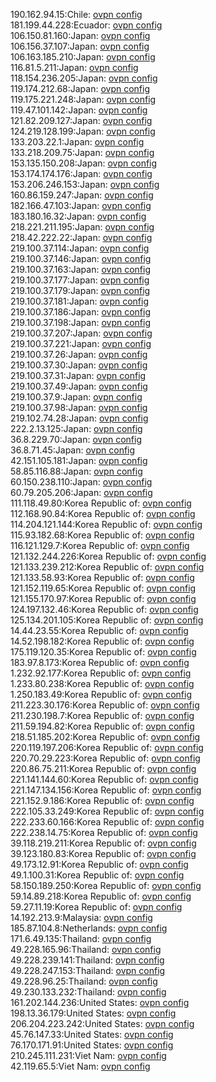 190.162.94.15:Chile: [ovpn config](vpn/190_162_94_15.ovpn)  
181.199.44.228:Ecuador: [ovpn config](vpn/181_199_44_228.ovpn)  
106.150.81.160:Japan: [ovpn config](vpn/106_150_81_160.ovpn)  
106.156.37.107:Japan: [ovpn config](vpn/106_156_37_107.ovpn)  
106.163.185.210:Japan: [ovpn config](vpn/106_163_185_210.ovpn)  
116.81.5.211:Japan: [ovpn config](vpn/116_81_5_211.ovpn)  
118.154.236.205:Japan: [ovpn config](vpn/118_154_236_205.ovpn)  
119.174.212.68:Japan: [ovpn config](vpn/119_174_212_68.ovpn)  
119.175.221.248:Japan: [ovpn config](vpn/119_175_221_248.ovpn)  
119.47.101.142:Japan: [ovpn config](vpn/119_47_101_142.ovpn)  
121.82.209.127:Japan: [ovpn config](vpn/121_82_209_127.ovpn)  
124.219.128.199:Japan: [ovpn config](vpn/124_219_128_199.ovpn)  
133.203.22.1:Japan: [ovpn config](vpn/133_203_22_1.ovpn)  
133.218.209.75:Japan: [ovpn config](vpn/133_218_209_75.ovpn)  
153.135.150.208:Japan: [ovpn config](vpn/153_135_150_208.ovpn)  
153.174.174.176:Japan: [ovpn config](vpn/153_174_174_176.ovpn)  
153.206.246.153:Japan: [ovpn config](vpn/153_206_246_153.ovpn)  
160.86.159.247:Japan: [ovpn config](vpn/160_86_159_247.ovpn)  
182.166.47.103:Japan: [ovpn config](vpn/182_166_47_103.ovpn)  
183.180.16.32:Japan: [ovpn config](vpn/183_180_16_32.ovpn)  
218.221.211.195:Japan: [ovpn config](vpn/218_221_211_195.ovpn)  
218.42.222.22:Japan: [ovpn config](vpn/218_42_222_22.ovpn)  
219.100.37.114:Japan: [ovpn config](vpn/219_100_37_114.ovpn)  
219.100.37.146:Japan: [ovpn config](vpn/219_100_37_146.ovpn)  
219.100.37.163:Japan: [ovpn config](vpn/219_100_37_163.ovpn)  
219.100.37.177:Japan: [ovpn config](vpn/219_100_37_177.ovpn)  
219.100.37.179:Japan: [ovpn config](vpn/219_100_37_179.ovpn)  
219.100.37.181:Japan: [ovpn config](vpn/219_100_37_181.ovpn)  
219.100.37.186:Japan: [ovpn config](vpn/219_100_37_186.ovpn)  
219.100.37.198:Japan: [ovpn config](vpn/219_100_37_198.ovpn)  
219.100.37.207:Japan: [ovpn config](vpn/219_100_37_207.ovpn)  
219.100.37.221:Japan: [ovpn config](vpn/219_100_37_221.ovpn)  
219.100.37.26:Japan: [ovpn config](vpn/219_100_37_26.ovpn)  
219.100.37.30:Japan: [ovpn config](vpn/219_100_37_30.ovpn)  
219.100.37.31:Japan: [ovpn config](vpn/219_100_37_31.ovpn)  
219.100.37.49:Japan: [ovpn config](vpn/219_100_37_49.ovpn)  
219.100.37.9:Japan: [ovpn config](vpn/219_100_37_9.ovpn)  
219.100.37.98:Japan: [ovpn config](vpn/219_100_37_98.ovpn)  
219.102.74.28:Japan: [ovpn config](vpn/219_102_74_28.ovpn)  
222.2.13.125:Japan: [ovpn config](vpn/222_2_13_125.ovpn)  
36.8.229.70:Japan: [ovpn config](vpn/36_8_229_70.ovpn)  
36.8.71.45:Japan: [ovpn config](vpn/36_8_71_45.ovpn)  
42.151.105.181:Japan: [ovpn config](vpn/42_151_105_181.ovpn)  
58.85.116.88:Japan: [ovpn config](vpn/58_85_116_88.ovpn)  
60.150.238.110:Japan: [ovpn config](vpn/60_150_238_110.ovpn)  
60.79.205.206:Japan: [ovpn config](vpn/60_79_205_206.ovpn)  
111.118.49.80:Korea Republic of: [ovpn config](vpn/111_118_49_80.ovpn)  
112.168.90.84:Korea Republic of: [ovpn config](vpn/112_168_90_84.ovpn)  
114.204.121.144:Korea Republic of: [ovpn config](vpn/114_204_121_144.ovpn)  
115.93.182.68:Korea Republic of: [ovpn config](vpn/115_93_182_68.ovpn)  
116.121.129.7:Korea Republic of: [ovpn config](vpn/116_121_129_7.ovpn)  
121.132.244.226:Korea Republic of: [ovpn config](vpn/121_132_244_226.ovpn)  
121.133.239.212:Korea Republic of: [ovpn config](vpn/121_133_239_212.ovpn)  
121.133.58.93:Korea Republic of: [ovpn config](vpn/121_133_58_93.ovpn)  
121.152.119.65:Korea Republic of: [ovpn config](vpn/121_152_119_65.ovpn)  
121.155.170.97:Korea Republic of: [ovpn config](vpn/121_155_170_97.ovpn)  
124.197.132.46:Korea Republic of: [ovpn config](vpn/124_197_132_46.ovpn)  
125.134.201.105:Korea Republic of: [ovpn config](vpn/125_134_201_105.ovpn)  
14.44.23.55:Korea Republic of: [ovpn config](vpn/14_44_23_55.ovpn)  
14.52.198.182:Korea Republic of: [ovpn config](vpn/14_52_198_182.ovpn)  
175.119.120.35:Korea Republic of: [ovpn config](vpn/175_119_120_35.ovpn)  
183.97.8.173:Korea Republic of: [ovpn config](vpn/183_97_8_173.ovpn)  
1.232.92.177:Korea Republic of: [ovpn config](vpn/1_232_92_177.ovpn)  
1.233.80.238:Korea Republic of: [ovpn config](vpn/1_233_80_238.ovpn)  
1.250.183.49:Korea Republic of: [ovpn config](vpn/1_250_183_49.ovpn)  
211.223.30.176:Korea Republic of: [ovpn config](vpn/211_223_30_176.ovpn)  
211.230.198.7:Korea Republic of: [ovpn config](vpn/211_230_198_7.ovpn)  
211.59.194.82:Korea Republic of: [ovpn config](vpn/211_59_194_82.ovpn)  
218.51.185.202:Korea Republic of: [ovpn config](vpn/218_51_185_202.ovpn)  
220.119.197.206:Korea Republic of: [ovpn config](vpn/220_119_197_206.ovpn)  
220.70.29.223:Korea Republic of: [ovpn config](vpn/220_70_29_223.ovpn)  
220.86.75.211:Korea Republic of: [ovpn config](vpn/220_86_75_211.ovpn)  
221.141.144.60:Korea Republic of: [ovpn config](vpn/221_141_144_60.ovpn)  
221.147.134.156:Korea Republic of: [ovpn config](vpn/221_147_134_156.ovpn)  
221.152.9.186:Korea Republic of: [ovpn config](vpn/221_152_9_186.ovpn)  
222.105.33.249:Korea Republic of: [ovpn config](vpn/222_105_33_249.ovpn)  
222.233.60.166:Korea Republic of: [ovpn config](vpn/222_233_60_166.ovpn)  
222.238.14.75:Korea Republic of: [ovpn config](vpn/222_238_14_75.ovpn)  
39.118.219.211:Korea Republic of: [ovpn config](vpn/39_118_219_211.ovpn)  
39.123.180.83:Korea Republic of: [ovpn config](vpn/39_123_180_83.ovpn)  
49.173.12.91:Korea Republic of: [ovpn config](vpn/49_173_12_91.ovpn)  
49.1.100.31:Korea Republic of: [ovpn config](vpn/49_1_100_31.ovpn)  
58.150.189.250:Korea Republic of: [ovpn config](vpn/58_150_189_250.ovpn)  
59.14.89.218:Korea Republic of: [ovpn config](vpn/59_14_89_218.ovpn)  
59.27.11.19:Korea Republic of: [ovpn config](vpn/59_27_11_19.ovpn)  
14.192.213.9:Malaysia: [ovpn config](vpn/14_192_213_9.ovpn)  
185.87.104.8:Netherlands: [ovpn config](vpn/185_87_104_8.ovpn)  
171.6.49.135:Thailand: [ovpn config](vpn/171_6_49_135.ovpn)  
49.228.165.96:Thailand: [ovpn config](vpn/49_228_165_96.ovpn)  
49.228.239.141:Thailand: [ovpn config](vpn/49_228_239_141.ovpn)  
49.228.247.153:Thailand: [ovpn config](vpn/49_228_247_153.ovpn)  
49.228.96.25:Thailand: [ovpn config](vpn/49_228_96_25.ovpn)  
49.230.133.232:Thailand: [ovpn config](vpn/49_230_133_232.ovpn)  
161.202.144.236:United States: [ovpn config](vpn/161_202_144_236.ovpn)  
198.13.36.179:United States: [ovpn config](vpn/198_13_36_179.ovpn)  
206.204.223.242:United States: [ovpn config](vpn/206_204_223_242.ovpn)  
45.76.147.33:United States: [ovpn config](vpn/45_76_147_33.ovpn)  
76.170.171.91:United States: [ovpn config](vpn/76_170_171_91.ovpn)  
210.245.111.231:Viet Nam: [ovpn config](vpn/210_245_111_231.ovpn)  
42.119.65.5:Viet Nam: [ovpn config](vpn/42_119_65_5.ovpn)  
